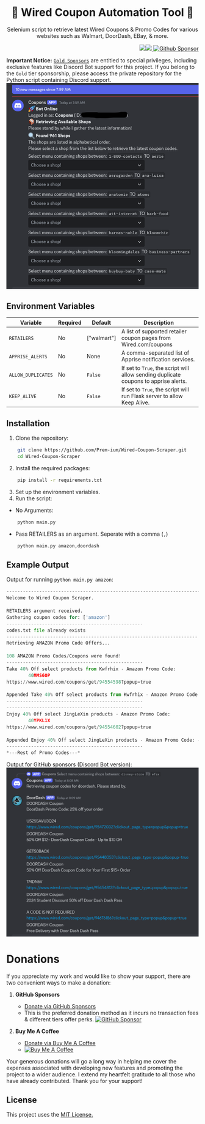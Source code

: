 <h1 align="center">🛒 Wired Coupon Automation Tool 💸 </h1>

<p align="center">Selenium script to retrieve latest Wired Coupons & Promo Codes for various websites such as Walmart, DoorDash, EBay, & more.</p>

<p align="right"> 
        <img src="https://img.shields.io/badge/python-3670A0?style=for-the-badge&logo=python&logoColor=ffdd54"/><img src="https://img.shields.io/badge/-selenium-%43B02A?style=for-the-badge&logo=selenium&logoColor=white"/><a href="https://github.com/sponsors/Prem-ium" target="_blank">
        <img src="https://img.shields.io/badge/sponsor-30363D?style=for-the-badge&logo=GitHub-Sponsors&logoColor=#EA4AA" alt="Github Sponsor"/></a>
</p>

**Important Notice:** [`Gold Sponsors`](https://github.com/sponsors/Prem-ium) are entitled to special privileges, including exclusive features like Discord Bot support for this project. If you belong to the `Gold` tier sponsorship, please access the private repository for the Python script containing Discord support.
![Discord Bot](https://github.com/Prem-ium/Wired-Coupon-Scraper/blob/Prem-ium-patch-1/Assets/DiscordBot.png?raw=true)


## Environment Variables 
| Variable         | Required | Default | Description |
| ---------------- | -------- | ------- | ----------- |
| `RETAILERS` | No       | ["walmart"]    | A list of supported retailer coupon pages from Wired.com/coupons |
| `APPRISE_ALERTS` | No       | None    | A comma-separated list of Apprise notification services. |
| `ALLOW_DUPLICATES` | No    | `False` | If set to `True`, the script will allow sending duplicate coupons to apprise alerts. |
| `KEEP_ALIVE` | No    | `False` | If set to `True`, the script will run Flask server to allow Keep Alive. |

## Installation
1. Clone the repository:
```bash
    git clone https://github.com/Prem-ium/Wired-Coupon-Scraper.git
    cd Wired-Coupon-Scraper
```
2. Install the required packages:
```bash
    pip install -r requirements.txt
```
3. Set up the environment variables.
4. Run the script:
- No Arguments:
``` bash
    python main.py
```
- Pass RETAILERS as an argument. Seperate with a comma (```,```)
``` bash
    python main.py amazon,doordash
```

## Example Output
Output for running ```python main.py amazon```:

```Python
---------------------------------------------------------------------------
Welcome to Wired Coupon Scraper.

RETAILERS argument received.
Gathering coupon codes for: ['amazon']
--------------------------------------------------
codes.txt file already exists
----------------------------------------------------------------------
Retrieving AMAZON Promo Code Offers...

108 AMAZON Promo Codes/Coupons were found!
--------------------------------------------------
Take 40% Off select products from Kwfrhix - Amazon Promo Code:
        40MMS6OP
https://www.wired.com/coupons/get/94554598?popup=true

Appended Take 40% Off select products from Kwfrhix - Amazon Promo Code: - https://www.wired.com/coupons/get/94554598?popup=true
--------------------------------------------------
--------------------------------------------------
Enjoy 40% Off select JingLeXin products - Amazon Promo Code:
        40YPKL1X
https://www.wired.com/coupons/get/94554602?popup=true

Appended Enjoy 40% Off select JingLeXin products - Amazon Promo Code: - 40YPKL1X - https://www.wired.com/coupons/get/94554602?popup=true
--------------------------------------------------
*---Rest of Promo Codes---*
```
Output for GitHub sponsors (Discord Bot version):
![Discord Bot](https://github.com/Prem-ium/Wired-Coupon-Scraper/blob/Prem-ium-patch-1/Assets/DiscordBot-Output.png?raw=true)


# Donations

If you appreciate my work and would like to show your support, there are two convenient ways to make a donation:

1. **GitHub Sponsors**
   - [Donate via GitHub Sponsors](https://github.com/sponsors/Prem-ium)
   - This is the preferred donation method as it incurs no transaction fees & different tiers offer perks.
   [![GitHub Sponsor](https://img.shields.io/badge/sponsor-30363D?style=for-the-badge&logo=GitHub-Sponsors&logoColor=#EA4AAA)](https://github.com/sponsors/Prem-ium)

2. **Buy Me A Coffee**
   - [Donate via Buy Me A Coffee](https://www.buymeacoffee.com/prem.ium)
   - [![Buy Me A Coffee](https://img.shields.io/badge/Buy%20Me%20a%20Coffee-ffdd00?style=for-the-badge&logo=buy-me-a-coffee&logoColor=black)](https://www.buymeacoffee.com/prem.ium)

Your generous donations will go a long way in helping me cover the expenses associated with developing new features and promoting the project to a wider audience. I extend my heartfelt gratitude to all those who have already contributed. Thank you for your support!


## License

This project uses the [MIT License.](https://choosealicense.com/licenses/mit/)

